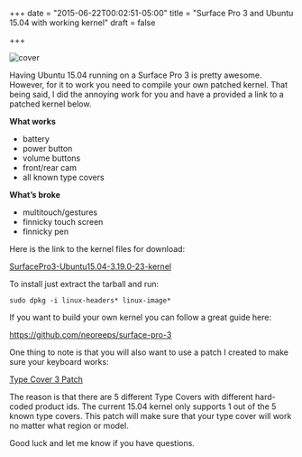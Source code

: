 +++
date = "2015-06-22T00:02:51-05:00"
title = "Surface Pro 3 and Ubuntu 15.04 with working kernel"
draft = false

+++

![cover](/content/images/2015/Jul/20150722_110143.jpg)

Having Ubuntu 15.04 running on a Surface Pro 3 is pretty awesome. However, for it to work you need to compile your own patched kernel. That being said, I did the annoying work for you and have a provided a link to a patched kernel below.

**What works**

* battery
* power button
* volume buttons
* front/rear cam
* all known type covers

**What’s broke**

* multitouch/gestures
* finnicky touch screen
* finnicky pen

Here is the link to the kernel files for download:

[SurfacePro3-Ubuntu15.04-3.19.0-23-kernel](https://docs.google.com/uc?id=0B1U4Djb5-G7XTXAtdzJ6M2E0dlU&export=download)

To install just extract the tarball and run:

`sudo dpkg -i linux-headers* linux-image*`

If you want to build your own kernel you can follow a great guide here:

https://github.com/neoreeps/surface-pro-3

One thing to note is that you will also want to use a patch I created to make sure your keyboard works:

[Type Cover 3 Patch](https://github.com/badmadrad/surface-pro-3/blob/c2b7d8d05dde630c41b278c7997608501715c340/typecover.patch)

The reason is that there are 5 different Type Covers with different hard-coded product ids. The current 15.04 kernel only supports 1 out of the 5 known type covers. This patch will make sure that your type cover will work no matter what region or model.

Good luck and let me know if you have questions.

